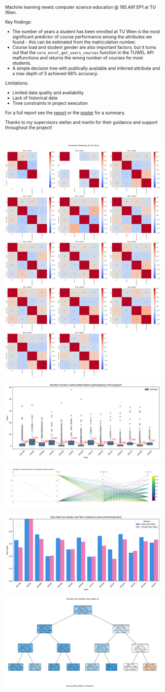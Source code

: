 Machine learning meets computer science education @ 185.A91 EP1 at TU Wien.

Key findings:

- The number of years a student has been enrolled at TU Wien is the most significant predictor of course performance among the attributes we found - this can be estimated from the matriculation number.
- Course load and student gender are also important factors. but it turns out that the `core_enrol_get_users_courses` function in the TUWEL API malfunctions and returns the wrong number of courses for most students.
- A simple decision tree with publically available and inferred attribute and a max depth of 5 achieved 68% accuracy.

Limitations:

- Limited data quality and availability
- Lack of historical data
- Time constraints in project execution

For a full report see the [report](./docs/report.pdf) or the [poster](./docs/poster.pdf) for a summary.

Thanks to my supervisors stefan and martin for their guidance and support throughout the project!

<br>

![Individual terms correlation heatmap (inferred features)](./docs/assets/corrmap.png)

![Years enrolled boxplot](./docs/assets/years-enrolled-boxplot.png)

![Student performance parallel plot (inferred features)](./docs/assets/studentperf.png)

![Male female success barplot](./docs/assets/passratio.png)

![Decision Tree](./docs/assets/dt.png)
